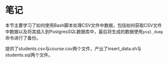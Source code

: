 # 笔记

本节主要学习了如何使用Bash脚本处理CSV文件中数据，包括如何获取CSV文件中数据以及将其插入到PostgresSQL数据库中，最后将生成的数据使用`psql_dump`命令进行了备份。

提供了students.csv与course.csv两个文件，产出了insert_data.sh与students.sql两个文件。
